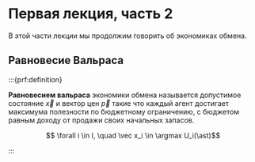 # Первая лекция, часть 2

В этой части лекции мы продолжим говорить об экономиках обмена.

## Равновесие Вальраса

:::{prf:definition}

**Равновесием вальраса** экономики обмена называется допустимое состояние $\vec x$ и вектор цен $\vec p$ такие что каждый агент достигает максимума полезности по бюджетному ограничению, с бюджетом равным доходу от продажи своих начальных запасов.

$$ \forall i \in I, \quad \vec x_i \in \argmax U_i(\ast)$$

:::